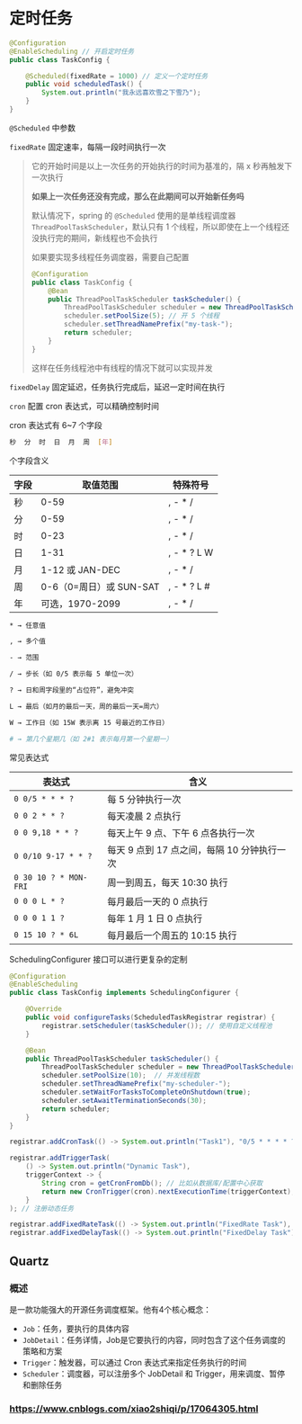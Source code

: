 # 定时任务

```java
@Configuration
@EnableScheduling // 开启定时任务
public class TaskConfig {

    @Scheduled(fixedRate = 1000) // 定义一个定时任务
    public void scheduledTask() {
        System.out.println("我永远喜欢雪之下雪乃");
    }
}
```

`@Scheduled` 中参数

`fixedRate` 固定速率，每隔一段时间执行一次

> 它的开始时间是以上一次任务的开始执行的时间为基准的，隔 x 秒再触发下一次执行
>
> **如果上一次任务还没有完成，那么在此期间可以开始新任务吗**
>
> 默认情况下，spring 的 `@Scheduled` 使用的是单线程调度器 `ThreadPoolTaskScheduler`，默认只有 1 个线程，所以即使在上一个线程还没执行完的期间，新线程也不会执行
>
> 如果要实现多线程任务调度器，需要自己配置
>
> ```java
> @Configuration
> public class TaskConfig {
>     @Bean
>     public ThreadPoolTaskScheduler taskScheduler() {
>         ThreadPoolTaskScheduler scheduler = new ThreadPoolTaskScheduler();
>         scheduler.setPoolSize(5); // 开 5 个线程
>         scheduler.setThreadNamePrefix("my-task-");
>         return scheduler;
>     }
> }
> ```
>
> 这样在任务线程池中有线程的情况下就可以实现并发

`fixedDelay` 固定延迟，任务执行完成后，延迟一定时间在执行

`cron` 配置 cron 表达式，可以精确控制时间

cron 表达式有 6~7 个字段

```sh
秒  分  时  日  月  周  [年]
```

个字段含义

| 字段 | 取值范围                | 特殊符号    |
| ---- | ----------------------- | ----------- |
| 秒   | 0-59                    | , - * /     |
| 分   | 0-59                    | , - * /     |
| 时   | 0-23                    | , - * /     |
| 日   | 1-31                    | , - * ? L W |
| 月   | 1-12 或 JAN-DEC         | , - * /     |
| 周   | 0-6（0=周日）或 SUN-SAT | , - * ? L # |
| 年   | 可选，1970-2099         | , - * /     |



```sh
* → 任意值

, → 多个值

- → 范围

/ → 步长（如 0/5 表示每 5 单位一次）

? → 日和周字段里的“占位符”，避免冲突

L → 最后（如月的最后一天，周的最后一天=周六）

W → 工作日（如 15W 表示离 15 号最近的工作日）

# → 第几个星期几（如 2#1 表示每月第一个星期一）
```

常见表达式

| 表达式                | 含义                                        |
| --------------------- | ------------------------------------------- |
| `0 0/5 * * * ?`       | 每 5 分钟执行一次                           |
| `0 0 2 * * ?`         | 每天凌晨 2 点执行                           |
| `0 0 9,18 * * ?`      | 每天上午 9 点、下午 6 点各执行一次          |
| `0 0/10 9-17 * * ?`   | 每天 9 点到 17 点之间，每隔 10 分钟执行一次 |
| `0 30 10 ? * MON-FRI` | 周一到周五，每天 10:30 执行                 |
| `0 0 0 L * ?`         | 每月最后一天的 0 点执行                     |
| `0 0 0 1 1 ?`         | 每年 1 月 1 日 0 点执行                     |
| `0 15 10 ? * 6L`      | 每月最后一个周五的 10:15 执行               |

SchedulingConfigurer 接口可以进行更复杂的定制

```java
@Configuration
@EnableScheduling
public class TaskConfig implements SchedulingConfigurer {

    @Override
    public void configureTasks(ScheduledTaskRegistrar registrar) {
        registrar.setScheduler(taskScheduler()); // 使用自定义线程池
    }

    @Bean
    public ThreadPoolTaskScheduler taskScheduler() {
        ThreadPoolTaskScheduler scheduler = new ThreadPoolTaskScheduler();
        scheduler.setPoolSize(10);  // 并发线程数
        scheduler.setThreadNamePrefix("my-scheduler-");
        scheduler.setWaitForTasksToCompleteOnShutdown(true);
        scheduler.setAwaitTerminationSeconds(30);
        return scheduler;
    }
}
```

```java
registrar.addCronTask(() -> System.out.println("Task1"), "0/5 * * * * ?"); // 注册静态任务
```

```java
registrar.addTriggerTask(
    () -> System.out.println("Dynamic Task"),
    triggerContext -> {
        String cron = getCronFromDb(); // 比如从数据库/配置中心获取
        return new CronTrigger(cron).nextExecutionTime(triggerContext);
    }
); // 注册动态任务
```

```java
registrar.addFixedRateTask(() -> System.out.println("FixedRate Task"), 5000); // 设置固定速率的定时任务
registrar.addFixedDelayTask(() -> System.out.println("FixedDelay Task"), 3000); // 设置固定间隔的定时任务
```





## Quartz

### 概述

是一款功能强大的开源任务调度框架。他有4个核心概念：

- `Job`：任务，要执行的具体内容
- `JobDetail`：任务详情，Job是它要执行的内容，同时包含了这个任务调度的策略和方案
- `Trigger`：触发器，可以通过 Cron 表达式来指定任务执行的时间
- `Scheduler`：调度器，可以注册多个 JobDetail 和 Trigger，用来调度、暂停和删除任务

### https://www.cnblogs.com/xiao2shiqi/p/17064305.html